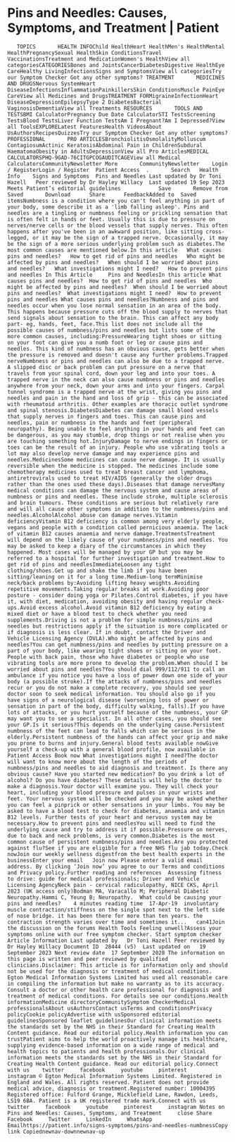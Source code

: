 # Pins and Needles: Causes, Symptoms, and Treatment | Patient

       TOPICS       HEALTH INFOChild HealthHeart HealthMen's HealthMental HealthPregnancySexual HealthSkin ConditionsTravel VaccinationsTreatment and MedicationWomen's HealthView all categoriesCATEGORIESBones and JointsCancerDiabetesDigestive HealthEye CareHealthy LivingInfectionsSigns and SymptomsView all categoriesTry our Symptom Checker Got any other symptoms? TREATMENT       MEDICINES AND DRUGSNervous SystemHeart DiseaseInfectionsInflammationPainkillersSkin ConditionsMuscle PainEye CareView all Medicines and DrugsTREATMENT FORMigraineInfectionHeart DiseaseDepressionEpilepsyType 2 DiabetesBacterial VaginosisDementiaView all Treatments RESOURCES       TOOLS AND TESTSBMI CalculatorPregnancy Due Date CalculatorSTI TestsScreening TestsBlood TestsLiver Function TestsAm I Pregnant?Am I Depressed?View all ToolsEXPLORELatest FeaturesHealth VideosAbout UsAuthorsRecipesQuizzesTry our Symptom Checker Got any other symptoms? PROFESSIONAL       PRO ARTICLESBronchiolitisOsmolalityMolluscum ContagiosumActinic KeratosisAbdominal Pain in ChildrenSubdural HaematomaObesity in AdultsDepressionView all Pro ArticlesMEDICAL CALCULATORSPHQ-9GAD-76CITGPCOGAUDITCAGEView all Medical CalculatorsCommunityNewsletter More       CommunityNewsletter    Login / RegisterLogin / Register  Patient Access  .       Search   Health Info    Signs and Symptoms  Pins and Needles Last updated by Dr Toni Hazell   Peer reviewed by Dr Hayley Willacy  Last updated 19 Sep 2023   Meets Patient’s editorial guidelines            Save       Remove from Saved       Download      Share      FeedbackAdded to  Saved itemsNumbness is a condition where you can't feel anything in part of your body, some describe it as a 'limb falling asleep'. Pins and needles are a tingling or numbness feeling or prickling sensation that is often felt in hands or feet. Usually this is due to pressure on nerves/nerve cells or the blood vessels that supply nerves. This often happens after you've been in an awkward position, like sitting cross-legged, or it may be the sign of a trapped nerve. Occasionally, it may be the sign of a more serious underlying problem such as diabetes.The most common causes are mentioned below.In this article   What causes pins and needles?   How to get rid of pins and needles   Who might be affected by pins and needles?   When should I be worried about pins and needles?   What investigations might I need?   How to prevent pins and needles In This Article     Pins and NeedlesIn this article What causes pins and needles?  How to get rid of pins and needles  Who might be affected by pins and needles?  When should I be worried about pins and needles?  What investigations might I need?  How to prevent pins and needles What causes pins and needles?Numbness and pins and needles occur when you lose normal sensation in an area of the body. This happens because pressure cuts off the blood supply to nerves that send signals about sensation to the brain. This can affect any body part- eg, hands, feet, face.This list does not include all the possible causes of numbness/pins and needles but lists some of the more common causes, including:PressureWearing tight shoes or sitting on your foot can give you a numb foot or leg or cause pins and needles. This kind of numbness has an obvious cause, gets better when the pressure is removed and doesn't cause any further problems.Trapped nerveNumbness or pins and needles can also be due to a trapped nerve. A slipped disc or back problem can put pressure on a nerve that travels from your spinal cord, down your leg and into your toes. A trapped nerve in the neck can also cause numbness or pins and needles anywhere from your neck, down your arms and into your fingers. Carpal tunnel syndrome is a trapped nerve at the wrist, giving you pins and needles and pain in the hand and loss of grip - this can be associated with rheumatoid arthritis. Other examples are thoracic outlet syndrome and spinal stenosis.DiabetesDiabetes can damage small blood vessels that supply nerves in fingers and toes. This can cause pins and needles, pain or numbness in the hands and feet (peripheral neuropathy). Being unable to feel anything in your hands and feet can be dangerous, as you may stumble, drop things or not realise when you are touching something hot.InjuryDamage to nerve endings in fingers or toes can be the result of an injury. People who use vibrating tools a lot may also develop nerve damage and may experience pins and needles.MedicinesSome medicines can cause nerve damage. It is usually reversible when the medicine is stopped. The medicines include some chemotherapy medicines used to treat breast cancer and lymphoma, antiretrovirals used to treat HIV/AIDS (generally the older drugs rather than the ones used these days).Diseases that damage nervesMany medical conditions can damage the nervous system and cause areas of numbness or pins and needles. These include stroke, multiple sclerosis and brain tumours. These conditions are serious but relatively rare and will all cause other symptoms in addition to the numbness/pins and needles.AlcoholAlcohol abuse can damage nerves.Vitamin deficiencyVitamin B12 deficiency is common among very elderly people, vegans and people with a condition called pernicious anaemia. The lack of vitamin B12 causes anaemia and nerve damage.TreatmentsTreatment will depend on the likely cause of your numbness/pins and needles. You may be asked to keep a diary of the circumstances in which they happened. Most cases will be managed by your GP but you may be referred to a hospital for further investigation and treatment.How to get rid of pins and needlesImmediateLoosen any tight clothing/shoes.Get up and shake the limb if you have been sitting/leaning on it for a long time.Medium-long termMinimise neck/back problems by:Avoiding lifting heavy weights.Avoiding repetitive movements.Taking regular breaks at work.Avoiding poor posture - consider doing yoga or Pilates.Control diabetes, if you have it, with diet, medication, avoiding obesity and having regular check-ups.Avoid excess alcohol.Avoid vitamin B12 deficiency by eating a mixed diet or have a blood test to check whether you need supplements.Driving is not a problem for simple numbness/pins and needles but restrictions apply if the situation is more complicated or if diagnosis is less clear. If in doubt, contact the Driver and Vehicle Licensing Agency (DVLA).Who might be affected by pins and needles?You can get numbness/pins and needles by putting pressure on a part of your body, like wearing tight shoes or sitting on your foot. People with back pain, those who have diabetes or people who use vibrating tools are more prone to develop the problem.When should I be worried about pins and needles?You should dial 999/112/911 to call an ambulance if you notice you have a loss of power down one side of your body (a possible stroke).If the attacks of numbness/pins and needles recur or you do not make a complete recovery, you should see your doctor soon to seek medical information. You should also go if you have signs of a neurological disease (worsening loss of power or sensation in part of the body, difficulty walking, falls).If you have lots of attacks, or you hurt yourself because of the numbness, your GP may want you to see a specialist. In all other cases, you should see your GP.Is it serious?This depends on the underlying cause.Persistent numbness of the feet can lead to falls which can be serious in the elderly.Persistent numbness of the hands can affect your grip and make you prone to burns and injury.General blood tests available nowGive yourself a check-up with a general blood profile, now available in Patient Access Book now What investigations might I need?The doctor will want to know more about the length of the periods of numbness/pins and needles to aid diagnosis and treatment. Is there any obvious cause? Have you started new medication? Do you drink a lot of alcohol? Do you have diabetes? These details will help the doctor to make a diagnosis.Your doctor will examine you. They will check your heart, including your blood pressure and pulses in your wrists and feet. Your nervous system will be checked and you may be asked whether you can feel a pinprick or other sensations in your limbs. You may be asked to have a blood test to check for diabetes, anaemia and vitamin B12 levels. Further tests of your heart and nervous system may be necessary.How to prevent pins and needlesYou will need to find the underlying cause and try to address it if possible.Pressure on nerves, due to back and neck problems, is very common.Diabetes is the most common cause of persistent numbness/pins and needles.Are you protected against flu?See if you are eligible for a free NHS flu jab today.Check nowJoin our weekly wellness digestfrom the best health experts in the businessEnter your email   Join now Please enter a valid email address. By clicking ‘Join now’ you agree to our Terms and conditions and Privacy policy.Further reading and references  Assessing fitness to drive: guide for medical professionals; Driver and Vehicle Licensing AgencyNeck pain - cervical radiculopathy, NICE CKS, April 2023 (UK access only)Bodman MA, Varacallo M; Peripheral Diabetic Neuropathy.Hammi C, Yeung B; Neuropathy.  What could be causing your pins and needles?    4 minutes reading time  17-Apr-19  involuntary muscle contraction/stiffness on the single spot next to the left side of nose bridge. it has been there for more than ten years. the contraction strength varies over time and sometimes it...   can41Join the discussion on the forums Health Tools Feeling unwell?Assess your symptoms online with our free symptom checker. Start symptom checker Article Information Last updated by   Dr Toni Hazell Peer reviewed by  Dr Hayley Willacy Document ID  28444 (v5)  Last updated on   19 September 2023 Next review date  17 September 2028 The information on this page is written and peer reviewed by qualified clinicians.Disclaimer: This article is for information only and should not be used for the diagnosis or treatment of medical conditions. Egton Medical Information Systems Limited has used all reasonable care in compiling the information but make no warranty as to its accuracy. Consult a doctor or other health care professional for diagnosis and treatment of medical conditions. For details see our conditions.Health informationMedicine directoryCommunitySymptom CheckerMedical professionalsAbout usAuthorsContact usTerms and conditionsPrivacy policyCookie policyAdvertise with usSponsored editorial guidelinesSponsored leaflet guidelinesOur clinical information meets the standards set by the NHS in their Standard for Creating Health Content guidance. Read our editorial policy.Health information you can trustPatient aims to help the world proactively manage its healthcare, supplying evidence-based information on a wide range of medical and health topics to patients and health professionals.Our clinical information meets the standards set by the NHS in their Standard for Creating Health Content guidance. Read our editorial policy.Connect with us    twitter     facebook     youtube     pinterest     instagram © Egton Medical Information Systems Limited. Registered in England and Wales. All rights reserved. Patient does not provide medical advice, diagnosis or treatment.Registered number: 10004395 Registered office: Fulford Grange, Micklefield Lane, Rawdon, Leeds, LS19 6BA. Patient is a UK registered trade mark.Connect with us    twitter     facebook     youtube     pinterest     instagram Notes on Pins and Needles: Causes, Symptoms, and Treatment     close Share          Facebook     Twitter     LinkedIn     WhatsApp     Emailhttps://patient.info/signs-symptoms/pins-and-needles-numbnessCopy link Copiednewnav-downnewnav-up


